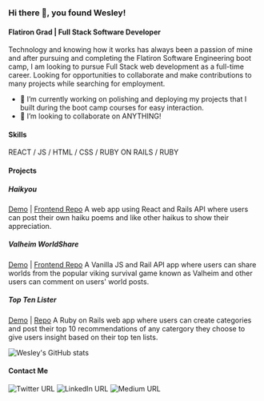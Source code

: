 ### Hi there 👋, you found Wesley!
#### Flatiron Grad | Full Stack Software Developer
Technology and knowing how it works has always been a passion of mine and after pursuing and completing the Flatiron Software Engineering boot camp, I am looking to pursue Full Stack web development as a full-time career. Looking for opportunities to collaborate and make contributions to many projects while searching for employment.


 - 🔭 I’m currently working on polishing and deploying my projects that I built during the boot camp courses for easy interaction. 
 - 👯 I’m looking to collaborate on ANYTHING! 

#### Skills
 REACT / JS / HTML / CSS / RUBY ON RAILS / RUBY

#### Projects

##### Haikyou
  [Demo](https://youtu.be/WtLV_0hBcGI) | [Frontend Repo](https://github.com/wizbeck21/haikyou-client)
A web app using React and Rails API where users can post their own haiku poems and like other haikus to show their appreciation.

##### Valheim WorldShare
  [Demo](https://youtu.be/ck2n4_GCJK8) | [Frontend Repo](https://github.com/wizbeck21/valheim-worldshare-frontend)
A Vanilla JS and Rail API app where users can share worlds from the popular viking survival game known as Valheim and other users can comment on users' world posts.

##### Top Ten Lister
  [Demo](https://youtu.be/Fy_VusrE4yk) | [Repo](https://github.com/wizbeck21/toptenlister)
  A Ruby on Rails web app where users can create categories and post their top 10 recommendations of any catergory they choose to give users insight based on their top ten lists. 









![Wesley's GitHub stats](https://github-readme-stats.vercel.app/api?username=wizbeck21&show_icons=true&theme=tokyonight)

#### Contact Me

![Twitter URL](https://img.shields.io/twitter/url?color=white&label=%20%20&logo=twitter&style=for-the-badge&url=https%3A%2F%2Ftwitter.com%2Fwizbeck21)
![LinkedIn URL](https://img.shields.io/twitter/url?color=blue&label=%20&logo=linkedin&style=for-the-badge&url=https%3A%2F%2Fwww.linkedin.com%2Fin%2Fwesleyabeck%2F)
![Medium URL](https://img.shields.io/twitter/url?color=white&label=%20&logo=medium&logoColor=black&style=for-the-badge&url=https%3A%2F%2Fwes-beck21.medium.com%2F)
